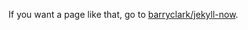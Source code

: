 If you want a page like that, go to [barryclark/jekyll-now](https://github.com/barryclark/jekyll-now).
